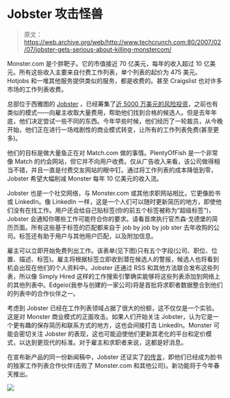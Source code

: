 # Jobster 攻击怪兽

> 原文：<https://web.archive.org/web/http://www.techcrunch.com:80/2007/02/07/jobster-gets-serious-about-killing-monstercom/>

[](https://web.archive.org/web/20220521062838/http://www.jobster.com/)Monster.com 是个胖靶子。它的市值接近 70 亿美元，每年的收入超过 10 亿美元。所有这些收入主要来自付费工作列表，单个列表的起价为 475 美元。Hotjobs 和一堆其他服务提供类似的服务，都是收费的。甚至 Craigslist 也对许多市场的工作列表收费。

总部位于西雅图的 [Jobster](https://web.archive.org/web/20220521062838/http://www.jobster.com/) ，已经筹集了[近 5000 万美元的风险投资](https://web.archive.org/web/20220521062838/http://www.beta.techcrunch.com/2006/07/19/jobster-takes-more-money-to-spread-social-job-search/)，之前也有类似的模式——向雇主收取大量费用，帮助他们找到合格的候选人。但是去年年底，他们决定尝试一些不同的东西。今年早些时候，他们经历了一轮裁员，从今晚开始，他们正在进行一场戏剧性的商业模式转变，让所有的工作列表免费(甚至更多)。

他们的目标是做大量鱼正在对 Match.com 做的事情。PlentyOfFish 是一个非常像 Match 的约会网站，但它并不向用户收费。仅从广告收入来看，该公司做得相当不错，并且一直是付费交友网站的眼中钉。通过将工作列表的成本降低到零，Jobster 希望大幅削减 Monster 每年 10 亿美元的收入流。

Jobster 也是一个社交网络，与 Monster.com 或其他求职网站相比，它更像脸书或 LinkedIn。像 LinkedIn 一样，这是一个人们可以随时更新简历的地方，即使他们没有在找工作。用户还会给自己贴标签(你的前五个标签被称为“超级标签”)，Jobster 会通知你哪些工作可能符合你的要求。请看首席执行官杰森·戈德堡的简历页面。所有这些基于标签的匹配都来自于 job by job by job ster 去年收购的公司。标签还有助于用户与其他用户匹配，以及附加信息。

雇主可以立即开始免费列出工作。该表单(见下图)只有五个字段(公司、职位、位置、描述、标签)。雇主将根据标签立即收到潜在候选人的警报，候选人也将看到机会出现在他们的个人资料中。Jobster 还通过 RSS 和其他方法联合发布这些列表，所以像 Simply Hired 这样的工作搜索引擎确实能够将这些列表添加到网络上的其他列表中。Edgeio(我参与创建的一家公司)将是首批将求职者数据整合到他们的列表中的合作伙伴之一。

考虑到 Jobster 已经在工作列表领域占据了很大的份额，这不仅仅是一个实验。这是对 Monster 商业模式的正面攻击。如果人们开始关注 Jobster，认为它是一个更有趣的保存简历和联系方式的地方，这也会间接打击 LinkedIn。Monster 可能会密切关注 Jobster 的表现，这也可能迫使他们更新其老化的平台和定价模式，以达到更现代的标准。对于雇主和求职者来说，这都是好消息。

在宣布新产品的同一份新闻稿中，Jobster 还证实了[的传言](https://web.archive.org/web/20220521062838/http://gigaom.com/2007/01/29/jobster-hooking-up-with-facebook/)，即他们已经成为脸书的独家工作列表合作伙伴(击败了 Monster.com 和其他公司)。新功能将于今年春天推出。

![](img/99653752efc50db78343258ea7f9251d.png)